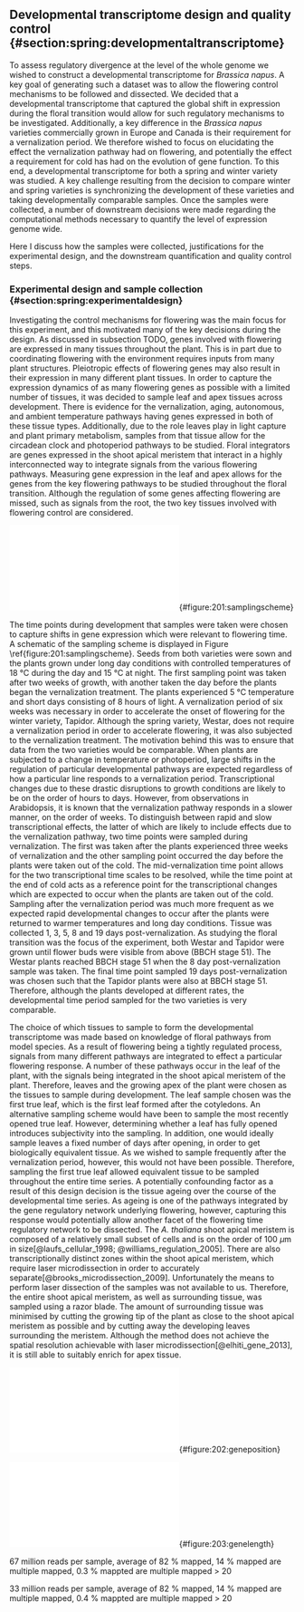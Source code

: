 ## Developmental transcriptome design and quality control {#section:spring:developmentaltranscriptome}

To assess regulatory divergence at the level of the whole genome we wished to construct a developmental transcriptome for *Brassica napus*.
A key goal of generating such a dataset was to allow the flowering control mechanisms to be followed and dissected.
We decided that a developmental transcriptome that captured the global shift in expression during the floral transition would allow for such regulatory mechanisms to be investigated.
Additionally, a key difference in the *Brassica napus* varieties commercially grown in Europe and Canada is their requirement for a vernalization period.
We therefore wished to focus on elucidating the effect the vernalization pathway had on flowering, and potentially the effect a requirement for cold has had on the evolution of gene function.
To this end, a developmental transcriptome for both a spring and winter variety was studied.
A key challenge resulting from the decision to compare winter and spring varieties is synchronizing the development of these varieties and taking developmentally comparable samples.
Once the samples were collected, a number of downstream decisions were made regarding the computational methods necessary to quantify the level of expression genome wide.

Here I discuss how the samples were collected, justifications for the experimental design, and the downstream quantification and quality control steps.

### Experimental design and sample collection {#section:spring:experimentaldesign}

Investigating the control mechanisms for flowering was the main focus for this experiment, and this motivated many of the key decisions during the design.
As discussed in subsection TODO, genes involved with flowering are expressed in many tissues throughout the plant.
This is in part due to coordinating flowering with the environment requires inputs from many plant structures.
Pleiotropic effects of flowering genes may also result in their expression in many different plant tissues.
In order to capture the expression dynamics of as many flowering genes as possible with a limited number of tissues, it was decided to sample leaf and apex tissues across development.
There is evidence for the vernalization, aging, autonomous, and ambient temperature pathways having genes expressed in both of these tissue types.
Additionally, due to the role leaves play in light capture and plant primary metabolism, samples from that tissue allow for the circadean clock and photoperiod pathways to be studied.
Floral integrators are genes expressed in the shoot apical meristem that interact in a highly interconnected way to integrate signals from the various flowering pathways.
Measuring gene expression in the leaf and apex allows for the genes from the key flowering pathways to be studied throughout the floral transition.
Although the regulation of some genes affecting flowering are missed, such as signals from the root, the two key tissues involved with flowering control are considered.

![**The sampling scheme for the developmental transcriptome.** Red numbers displayed below the bottom axis indicate the time points during which the plants were sampled. The representations of the plants indicate the approximate number of full leaves at those time points.](figuredirectory/01_sampling_scheme.pdf){#figure:201:samplingscheme}

The time points during development that samples were taken were chosen to capture shifts in gene expression which were relevant to flowering time.
A schematic of the sampling scheme is displayed in Figure \ref{figure:201:samplingscheme}.
Seeds from both varieties were sown and the plants grown under long day conditions with controlled temperatures of 18 &deg;C during the day and 15 &deg;C at night.
The first sampling point was taken after two weeks of growth, with another taken the day before the plants began the vernalization treatment.
The plants experienced 5 &deg;C temperature and short days consisting of 8 hours of light.
A vernalization period of six weeks was necessary in order to accelerate the onset of flowering for the winter variety, Tapidor.
Although the spring variety, Westar, does not require a vernalization period in order to accelerate flowering, it was also subjected to the vernalization treatment.
The motivation behind this was to ensure that data from the two varieties would be comparable.
When plants are subjected to a change in temperature or photoperiod, large shifts in the regulation of particular developmental pathways are expected regardless of how a particular line responds to a vernalization period.
Transcriptional changes due to these drastic disruptions to growth conditions are likely to be on the order of hours to days.
However, from observations in Arabidopsis, it is known that the vernalization pathway responds in a slower manner, on the order of weeks.
To distinguish between rapid and slow transcriptional effects, the latter of which are likely to include effects due to the vernalization pathway, two time points were sampled during vernalization.
The first was taken after the plants experienced three weeks of vernalization and the other sampling point occurred the day before the plants were taken out of the cold.
The mid-vernalization time point allows for the two transcriptional time scales to be resolved, while the time point at the end of cold acts as a reference point for the transcriptional changes which are expected to occur when the plants are taken out of the cold.
Sampling after the vernalization period was much more frequent as we expected rapid developmental changes to occur after the plants were returned to warmer temperatures and long day conditions.
Tissue was collected 1, 3, 5, 8 and 19 days post-vernalization.
As studying the floral transition was the focus of the experiment, both Westar and Tapidor were grown until flower buds were visible from above (BBCH stage 51).
The Westar plants reached BBCH stage 51 when the 8 day post-vernalization sample was taken.
The final time point sampled 19 days post-vernalization was chosen such that the Tapidor plants were also at BBCH stage 51.
Therefore, although the plants developed at different rates, the developmental time period sampled for the two varieties is very comparable.

The choice of which tissues to sample to form the developmental transcriptome was made based on knowledge of floral pathways from model species.
As a result of flowering being a tightly regulated process, signals from many different pathways are integrated to effect a particular flowering response.
A number of these pathways occur in the leaf of the plant, with the signals being integrated in the shoot apical meristem of the plant.
Therefore, leaves and the growing apex of the plant were chosen as the tissues to sample during development.
The leaf sample chosen was the first true leaf, which is the first leaf formed after the cotyledons.
An alternative sampling scheme would have been to sample the most recently opened true leaf.
However, determining whether a leaf has fully opened introduces subjectivity into the sampling.
In addition, one would ideally sample leaves a fixed number of days after opening, in order to get biologically equivalent tissue.
As we wished to sample frequently after the vernalization period, however, this would not have been possible.
Therefore, sampling the first true leaf allowed equivalent tissue to be sampled throughout the entire time series.
A potentially confounding factor as a result of this design decision is the tissue ageing over the course of the developmental time series.
As ageing is one of the pathways integrated by the gene regulatory network underlying flowering, however, capturing this response would potentially allow another facet of the flowering time regulatory network to be dissected.
The *A. thaliana* shoot apical meristem is composed of a relatively small subset of cells and is on the order of 100 $\mu$m in size[@laufs_cellular_1998; @williams_regulation_2005].
There are also transcriptionally distinct zones within the shoot apical meristem, which require laser microdissection in order to accurately separate[@brooks_microdissection_2009].
Unfortunately the means to perform laser dissection of the samples was not available to us.
Therefore, the entire shoot apical meristem, as well as surrounding tissue, was sampled using a razor blade.
The amount of surrounding tissue was minimised by cutting the growing tip of the plant as close to the shoot apical meristem as possible and by cutting away the developing leaves surrounding the meristem.
Although the method does not achieve the spatial resolution achievable with laser microdissection[@elhiti_gene_2013], it is still able to suitably enrich for apex tissue.



![**Gene density is increased consistently across chromosomes with the AUGUSTUS derived gene models relative to the published gene models.** Gene count is calculated using a 100 kbp sliding window across the chromosome. The patterns shown here are representative of the patterns seen across all chromosomes.](figuredirectory/02_gene_position.pdf){#figure:202:geneposition}

![**AUGUSTUS derived gene models tend to be longer than published gene models.** Gene length is calculated as the length of the unprocessed mRNA transcript. The patterns shown here are representative of the patterns seen across all chromosomes within a genome.](figuredirectory/03_gene_length.pdf){#figure:203:genelength}

67 million reads per sample, average of 82 % mapped, 14 % mapped are multiple mapped, 0.3 % mappted are multiple mapped > 20

33 million reads per sample, average of 82 % mapped, 14 % mapped are multiple mapped, 0.4 % mappted are multiple mapped > 20

